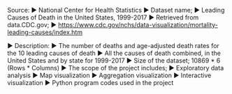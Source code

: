 Source:
► National Center for Health Statistics
► Dataset name;
► Leading Causes of Death in the United States, 1999-2017
► Retrieved from data.CDC.gov;
► https://www.cdc.gov/nchs/data-visualization/mortality-leading-causes/index.htm

► Description:
► The number of deaths and age-adjusted death rates for the 10 leading causes of death
► All the causes of death combined, in the United States and by state for 1999-2017
► Size of the dataset; 10869 * 6 (Rows * Columns)
► The scope of the project includes;
► Exploratory data analysis
► Map visualization
► Aggregation visualization
► Interactive visualization
► Python program codes used in the project
